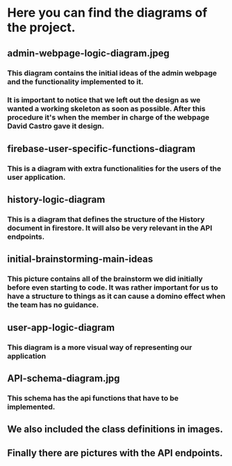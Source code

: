 # Here you can find the diagrams of the project.

## admin-webpage-logic-diagram.jpeg
### This diagram contains the initial ideas of the admin webpage and the functionality implemented to it.
### It is important to notice that we left out the design as we wanted a working skeleton as soon as possible. After this procedure it's when the member in charge of the webpage David Castro gave it design.

## firebase-user-specific-functions-diagram
### This is a diagram with extra functionalities for the users of the user application.

## history-logic-diagram
### This is a diagram that defines the structure of the History document in firestore. It will also be very relevant in the API endpoints.

## initial-brainstorming-main-ideas
### This picture contains all of the brainstorm we did initially before even starting to code. It was rather important for us to have a structure to things as it can cause a domino effect when the team has no guidance.

## user-app-logic-diagram
### This diagram is a more visual way of representing our application

## API-schema-diagram.jpg
### This schema has the api functions that have to be implemented.

## We also included the class definitions in images.

## Finally there are pictures with the API endpoints.
